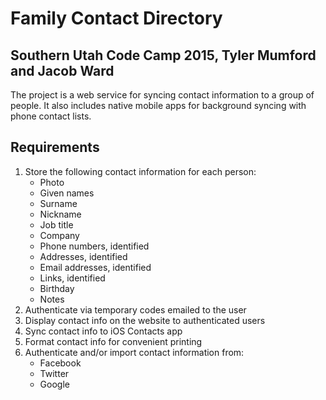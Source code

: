 # Family Contact Directory

## Southern Utah Code Camp 2015, Tyler Mumford and Jacob Ward

The project is a web service for syncing contact information to a group of people. It also includes native mobile apps for background syncing with phone contact lists.

## Requirements

1. Store the following contact information for each person:
    - Photo
    - Given names
    - Surname
    - Nickname
    - Job title
    - Company
    - Phone numbers, identified
    - Addresses, identified
    - Email addresses, identified
    - Links, identified
    - Birthday
    - Notes
2. Authenticate via temporary codes emailed to the user
3. Display contact info on the website to authenticated users
4. Sync contact info to iOS Contacts app
5. Format contact info for convenient printing
6. Authenticate and/or import contact information from:
    - Facebook
    - Twitter
    - Google

